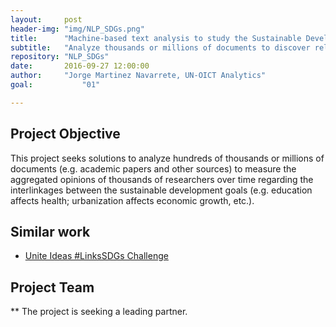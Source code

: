 ```yaml
---
layout:     post
header-img: "img/NLP_SDGs.png"
title:      "Machine-based text analysis to study the Sustainable Development Goals"
subtitle:   "Analyze thousands or millions of documents to discover relationships between the SDGs"
repository: "NLP_SDGs"
date:       2016-09-27 12:00:00
author:     "Jorge Martinez Navarrete, UN-OICT Analytics"
goal:		    "01"

---
```

Project Objective
--------------

This project seeks solutions to analyze hundreds of thousands or millions of documents (e.g. academic papers and other sources) to measure the aggregated opinions of thousands of researchers over time regarding the interlinkages between the sustainable development goals (e.g. education affects health; urbanization affects economic growth, etc.). 

Similar work
------------

- [Unite Ideas #LinksSDGs Challenge](https://unite.un.org/ideas/content/linkssdgs-natural-language-processing-and-data-visualization-challenge)


Project Team
------------


** The project is seeking a leading partner.
